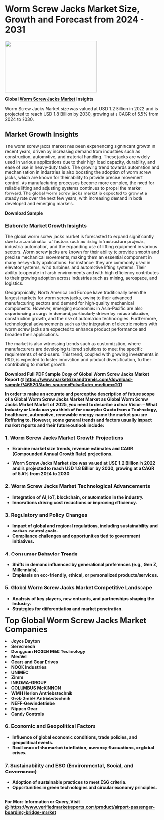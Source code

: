 <H1>Worm Screw Jacks Market Size, Growth and Forecast from 2024 - 2031</H1><img class="aligncenter size-medium wp-image-584254" src="https://thirdeyenews.in/wp-content/uploads/2024/09/Global-Market-Research-300x168.jpeg" alt="" width="300" height="168" /><p><strong>Global&nbsp;<a href="https://www.marketsizeandtrends.com/download-sample/746520/&amp;utm_source=Pulse&amp;utm_medium=201">Worm Screw Jacks Market</a> Insights</strong></p><p>Worm Screw Jacks Market size was valued at USD 1.2 Billion in 2022 and is projected to reach USD 1.8 Billion by 2030, growing at a CAGR of 5.5% from 2024 to 2030.</p><p><h2>Market Growth Insights</h2> <p>The worm screw jacks market has been experiencing significant growth in recent years, driven by increasing demand from industries such as construction, automotive, and material handling. These jacks are widely used in various applications due to their high load capacity, durability, and ease of use in heavy-duty tasks. The growing trend towards automation and mechanization in industries is also boosting the adoption of worm screw jacks, which are known for their ability to provide precise movement control. As manufacturing processes become more complex, the need for reliable lifting and adjusting systems continues to propel the market forward. The global worm screw jacks market is expected to grow at a steady rate over the next few years, with increasing demand in both developed and emerging markets.</p> <p><strong>Download Sample</strong></p> <h3>Elaborate Market Growth Insights</h3> <p>The global worm screw jacks market is forecasted to expand significantly due to a combination of factors such as rising infrastructure projects, industrial automation, and the expanding use of lifting equipment in various sectors. Worm screw jacks are known for their ability to provide smooth and precise mechanical movements, making them an essential component in many heavy-duty applications. For instance, they are commonly used in elevator systems, wind turbines, and automotive lifting systems. Their ability to operate in harsh environments and with high efficiency contributes to their growing adoption across industries such as mining, aerospace, and logistics.</p> <p>Geographically, North America and Europe have traditionally been the largest markets for worm screw jacks, owing to their advanced manufacturing sectors and demand for high-quality mechanical components. However, emerging economies in Asia-Pacific are also experiencing a surge in demand, particularly driven by industrialization, construction growth, and the rise of automation technologies. Furthermore, technological advancements such as the integration of electric motors with worm screw jacks are expected to enhance product performance and broaden their applications.</p> <p>The market is also witnessing trends such as customization, where manufacturers are developing tailored solutions to meet the specific requirements of end-users. This trend, coupled with growing investments in R&D, is expected to foster innovation and product diversification, further contributing to market growth.</p> <p><strong></p><p><span class=""><strong>Download Full PDF Sample Copy of Global Worm Screw Jacks Market Report</strong> @ <a href="https://www.marketsizeandtrends.com/download-sample/746520/&amp;utm_source=Pulse&amp;utm_medium=201" target="_blank">https://www.marketsizeandtrends.com/download-sample/746520/&amp;utm_source=Pulse&amp;utm_medium=201</a></span></p><p>In order to make an accurate and perceptive description of future scope of a Global&nbsp;Worm Screw Jacks Market Market as Global&nbsp;Worm Screw Jacks Market Market of 2025, you need to describe a clear Vision &ndash; What Industry or Linda can you think of for example: Quote from a Technology, healthcare, automotive, renewable energy, name the market you are Reffering to. However, some general trends and factors usually impact market reports and their future outlook include:</p><h3>1.&nbsp;<strong>Worm Screw Jacks Market Growth Projections</strong></h3><ul><li>Examine market size trends, revenue estimates and CAGR (Compounded Annual Growth Rate) projections.</li><li><p>Worm Screw Jacks Market size was valued at USD 1.2 Billion in 2022 and is projected to reach USD 1.8 Billion by 2030, growing at a CAGR of 5.5% from 2024 to 2030.</p></li></ul><h3>2.&nbsp;<strong>Worm Screw Jacks Market Technological Advancements</strong></h3><ul><li>Integration of AI, IoT, blockchain, or automation in the industry.</li><li>Innovations driving cost reductions or improving efficiency.</li></ul><h3>3.&nbsp;<strong>Regulatory and Policy Changes</strong></h3><ul><li>Impact of global and regional regulations, including sustainability and carbon-neutral goals.</li><li>Compliance challenges and opportunities tied to government initiatives.</li></ul><h3>4.&nbsp;<strong>Consumer Behavior Trends</strong></h3><ul><li>Shifts in demand influenced by generational preferences (e.g., Gen Z, Millennials).</li><li>Emphasis on eco-friendly, ethical, or personalized products/services.</li></ul><h3>5.&nbsp;<strong>Global Worm Screw Jacks Market Competitive Landscape</strong></h3><ul><li>Analysis of key players, new entrants, and partnerships shaping the industry.</li><li>Strategies for differentiation and market penetration.</li></ul><p data-pm-slice="1 1 []"><span style="color: inherit; font-family: inherit; font-size: 25px;">Top Global Worm Screw Jacks Market Companies</span></p><div class="" data-test-id=""><p><li>Joyce Dayton</li><li> Servomech</li><li> Dongguan NOSEN M&E Technology</li><li> MecVel</li><li> Gears and Gear Drives</li><li> NOOK Industries</li><li> UNIMEC</li><li> Zimm</li><li> INKOMA-GROUP</li><li> COLUMBUS McKINNON</li><li> WMH Herion Antriebstechnik</li><li> Grob GmbH Antriebstechnik</li><li> NEFF-Gewindetriebe</li><li> Nippon Gear</li><li> Candy Controls</li></p></div><h3>6.&nbsp;<strong>Economic and Geopolitical Factors</strong></h3><ul><li>Influence of global economic conditions, trade policies, and geopolitical events.</li><li>Resilience of the market to inflation, currency fluctuations, or global crises.</li></ul><h3>7.&nbsp;<strong>Sustainability and ESG (Environmental, Social, and Governance)</strong></h3><ul><li>Adoption of sustainable practices to meet ESG criteria.</li><li>Opportunities in green technologies and circular economy principles.</li></ul><h2><strong style="font-size: 14px;">For More Information or Query, Visit @&nbsp;</strong><a style="background-color: #ffffff; font-size: 14px;" href="https://www.marketsizeandtrends.com/report/worm-screw-jacks-market/" target="_blank">https://www.verifiedmarketreports.com/product/airport-passenger-boarding-bridge-market</a></h2>
